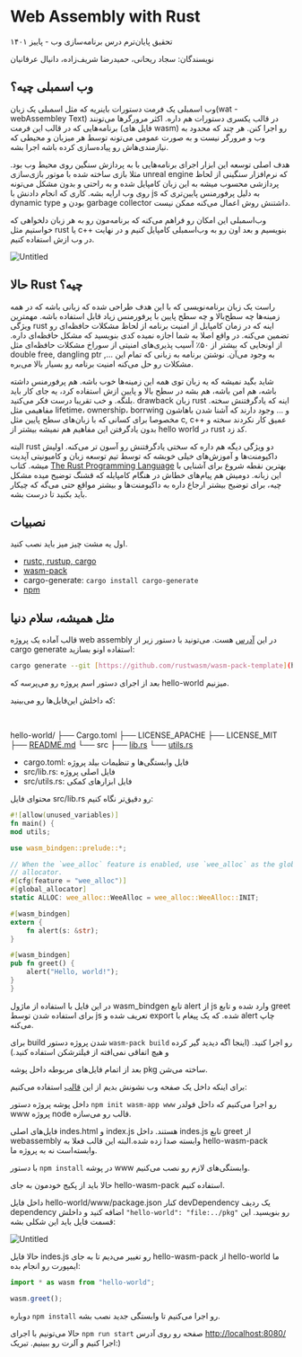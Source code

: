 # Web Assembly with Rust

تحقیق پایان‌ترم درس برنامه‌سازی وب - پاییز ۱۴۰۱

نویسندگان: سجاد ریحانی، حمیدرضا شریف‌زاده، دانیال عرفانیان

## وب اسمبلی چیه؟

وب اسمبلی یک فرمت دستورات باینریه که مثل اسمبلی یک زبان(wat - webAssembley Text) در قالب یکسری دستورات هم داره. اکثر مرورگرها می‌تونند برنامه‌هایی که در قالب این فرمت (فایل های wasm) رو اجرا کنن. هر چند که محدود به وب و مرورگر نیست و به صورت عمومی می‌تونه توسط هر میزبان و محیطی که نیازمندی‌هاش رو پیاده‌سازی کرده باشه اجرا بشه.

هدف اصلی توسعه این ابزار اجرای برنامه‌هایی با به پردازش سنگین روی محیط وب بود. مثلا بازی ساخته شده با موتور بازی‌سازی unreal engine که نرم‌افزار سنگینی از لحاظ پردازشی محسوب میشه به این زبان کامپایل شده و به راحتی و بدون مشکل می‌تونه روی وب ارايه بشه. کاری که انجام دادنش با js به دلیل پرفورمنس پایین‌تری که dynamic type بودن و garbage collector داشتنش روش اعمال می‌کنه ممکن نیست. 

وب‌اسمبلی این امکان رو فراهم می‌کنه که برنامه‌مون رو به هر زبان دلخواهی که خواستیم مثل rust یا c++ بنویسیم و بعد اون رو به وب‌اسمبلی کامپایل کنیم و در نهایت در وب ازش استفاده کنیم. 

![Untitled](Web%20Assembly%20with%20Rust/Untitled.png)

## حالا Rust چیه؟

راست یک زبان برنامه‌نویسی که با این هدف طراحی شده که زبانی باشه که در همه زمینه‌ها چه سطح‌بالا و چه سطح پایین با پرفورمنس زیاد قابل استفاده باشه. مهمترین ویژگی rust اینه که در زمان کامپایل از امنیت برنامه‌ از لحاظ مشکلات حافظه‌ای رو تضمین می‌کنه. در واقع اصلا به شما اجازه نمیده کدی بنویسید که مشکل حافظه‌ای داره. از اونجایی که بیشتر از ۵۰٪ آسیب پذیری‌های امنیتی از سوراخ مشکلات حافظه‌ای مثل double free, dangling ptr ,… به وجود می‌آن. نوشتن برنامه به زبانی که تمام این مشکلات رو حل می‌کنه امنیت برنامه رو بسیار بالا می‌بره. 

شاید بگید نمیشه که یه زبان توی همه این زمینه‌ها خوب باشه. هم پرفورمنس داشته باشه، هم امن باشه، هم بشه در سطح بالا و پایین ازش استفاده کرد، یه جای کار باید بلنگه. و خب تقریبا درست فکر می‌کنید. drawback زبان rust اینه که یادگرفتنش سخته. مفاهیمی مثل lifetime، ownership، borrwing و … وجود دارند که آشنا شدن باهاشون مخصوصا برای کسانی که با زبان‌های سطح پایین مثل c, c++ عمیق کار نکردند سخته و بدون یادگرفتن این مفاهیم هم نمیشه بیشتر از hello world در rust کد زد.

البته rust دو ویژگی دیگه هم داره که سختی یادگرفتنش رو آسون تر می‌کنه. اولیش داکیومنت‌ها و آموزش‌های خیلی خوبشه که توسط تیم توسعه زبان و کامیونیتی آپدیت میشه. کتاب [The Rust Programming Language](https://doc.rust-lang.org/book/) بهترین نقطه شروع برای آشنایی با این زبانه. دومیش هم پیام‌های خطاش در هنگام کامپایله که قشنگ توضیح میده مشکل چیه، برای توضیح بیشتر ارجاع داره به داکیومنت‌ها و بیشتر مواقع حتی می‌گه که چیکار باید بکنید تا درست بشه.

## نصبیات

اول یه مشت چیز میز باید نصب کنید.

- [rustc, rustup, cargo](https://www.rust-lang.org/tools/install)
- [wasm-pack](https://rustwasm.github.io/wasm-pack/installer/)
- cargo-generate: `cargo install cargo-generate`
- [npm](https://docs.npmjs.com/try-the-latest-stable-version-of-npm)

## مثل همیشه، سلام دنیا

قالب آماده یک پروژه web assembly در این [آدرس](https://github.com/rustwasm/wasm-pack-template) هست. می‌تونید  با دستور زیر از cargo generate استفاده اونو بسازید:

```bash
cargo generate --git [https://github.com/rustwasm/wasm-pack-template](https://github.com/rustwasm/wasm-pack-template)
```

بعد از اجرای دستور اسم پروژه رو می‌پرسه که hello-world میزنیم.

که داخلش این‌فایل‌ها رو می‌بینید:

‍

hello-world/
├── Cargo.toml
├── LICENSE_APACHE
├── LICENSE_MIT
├── [README.md](http://readme.md/)
└── src
├── [lib.rs](http://lib.rs/)
└── [utils.rs](http://utils.rs/)

- cargo.toml: فایل وابستگی‌ها و تنظیمات بیلد پروژه
- src/lib.rs: فایل اصلی پروژه
- src/utils.rs: فایل ابزارهای کمکی

محتوای فایل src/lib.rs رو دقیق‌تر نگاه کنیم:

```rust
#![allow(unused_variables)]
fn main() {
mod utils;

use wasm_bindgen::prelude::*;

// When the `wee_alloc` feature is enabled, use `wee_alloc` as the global
// allocator.
#[cfg(feature = "wee_alloc")]
#[global_allocator]
static ALLOC: wee_alloc::WeeAlloc = wee_alloc::WeeAlloc::INIT;

#[wasm_bindgen]
extern {
    fn alert(s: &str);
}

#[wasm_bindgen]
pub fn greet() {
    alert("Hello, world!");
}
}
```

در این فایل با استفاده از ماژول wasm_bindgen تابع alert از js وارد شده و تابع greet برای استفاده شدن توسط js تعریف شده و export شده. که یک پیغام با alert چاپ می‌کنه.

برای build شدن پروژه دستور `wasm-pack build` رو اجرا کنید. (اینجا اگه دیدید گیر کرده و هیچ اتفاقی نمی‌افته از فیلترشکن استفاده کنید.)

بعد از اتمام فایل‌های مربوطه داخل پوشه pkg ساخته می‌شن.

برای اینکه داخل یک صفحه وب نشونش بدیم از این [قالب](https://github.com/rustwasm/create-wasm-app) استفاده می‌کنیم:

داخل پوشه پروژه دستور `npm init wasm-app www`  رو اجرا می‌کنیم که داخل فولدر www پروژه node قالب رو می‌سازه.

فایل‌های اصلی  indes.html و index.js هستند. داخل indes.js تابع greet از webassembly وابسته صدا زده شده.البته این قالب فعلا به hello-wasm-pack وابسته‌است نه به پروژه ما.

با دستور `npm install` در پوشه www وابستگی‌های لازم رو نصب می‌کنیم.

 حالا باید از پکیج خودمون به جای hello-wasm-pack استفاده کنیم.

 داخل فایل hello-world/www/package.json کنار devDependency یک ردیف dependency اضافه کنید و داخلش `"hello-world": "file:../pkg"` رو بنویسید. این قسمت فایل باید این شکلی بشه:

![Untitled](Web%20Assembly%20with%20Rust/Untitled%201.png)

حالا فایل indes.js رو تغییر می‌دیم تا به جای hello-wasm-pack از hello-world ما ایمپورت رو انجام بده:

```jsx
import * as wasm from "hello-world";

wasm.greet();
```

دوباره `npm install` رو اجرا می‌کنیم تا وابستگی جدید نصب بشه.

حالا می‌تونیم با اجرای `npm run start` صفحه رو روی آدرس [http://localhost:8080/](http://localhost:8080/) اجرا کنیم و آلرت رو ببینیم. تبریک:)